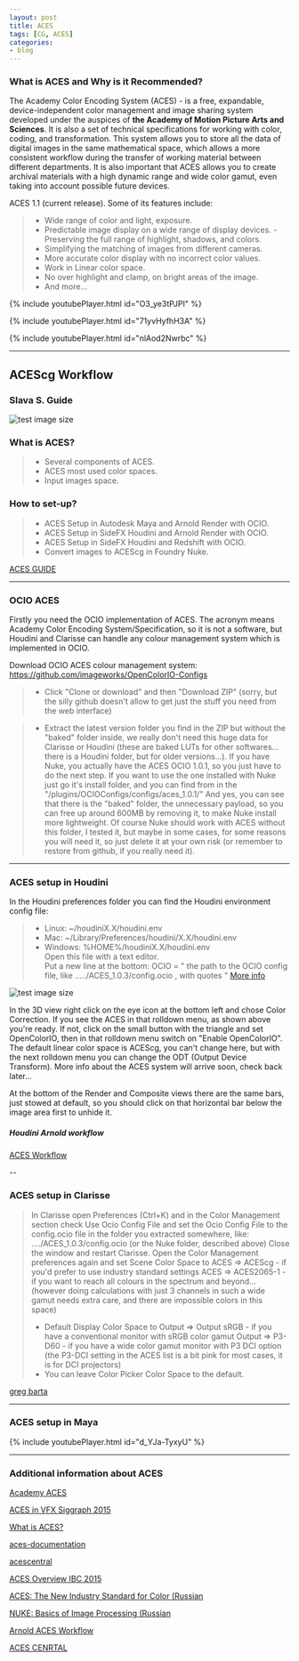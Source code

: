 ```yaml
---
layout: post
title: ACES
tags: [CG, ACES]
categories:
- blog
---
```


### What is ACES and Why is it Recommended?
The Academy Color Encoding System (ACES) - is a free, expandable, device-independent color management and image sharing system developed under the auspices of **the Academy of Motion Picture Arts and Sciences**. It is also a set of technical specifications for working with color, coding, and transformation. This system allows you to store all the data of digital images in the same mathematical space, which allows a more consistent workflow during the transfer of working material between different departments. It is also important that ACES allows you to create archival materials with a high dynamic range and wide color gamut, even taking into account possible future devices.


ACES 1.1 (current release). Some of its features include:

> - Wide range of color and light, exposure.
> - Predictable image display on a wide range of display devices.
> -Preserving the full range of highlight, shadows, and colors.
> - Simplifying the matching of images from different cameras.
> - More accurate color display with no incorrect color values.
> - Work in Linear color space.
> - No over highlight and clamp, on bright areas of the image.
> - And more...


{% include youtubePlayer.html id="O3_ye3tPJPI" %}

{% include youtubePlayer.html id="71yvHyfhH3A" %}

{% include youtubePlayer.html id="nlAod2Nwrbc" %}

---

## ACEScg Workflow 

### Slava S. Guide

![test image size](https://1.bp.blogspot.com/-UZZSY1LgPOw/XTy5QgtG-uI/AAAAAAAADr0/2M-Ps_P3kvEn6DPH48N4YujXeD5EdP1bgCLcBGAs/s640/Gamuts.jpg)

### What is ACES?
> - Several components of ACES. 
> - ACES most used color spaces. 
> - Input images space.

### How to set-up?
> - ACES Setup in Autodesk Maya and Arnold Render with OCIO. 
> - ACES Setup in SideFX Houdini and Arnold Render with OCIO. 
> - ACES Setup in SideFX Houdini and Redshift with OCIO.
> - Convert images to ACEScg in Foundry Nuke.


[ACES GUIDE](https://drive.google.com/open?id=1wRjizA0nmL7GE84WaZouthn2s-3bcutN)

---

### OCIO ACES
Firstly you need the OCIO implementation of ACES. The acronym means Academy Color Encoding System/Specification, so it is not a software, but Houdini and Clarisse can handle any colour management system which is implemented in OCIO.

Download OCIO ACES colour management system:
https://github.com/imageworks/OpenColorIO-Configs

> - Click "Clone or download" and then "Download ZIP" (sorry, but the silly github doesn't allow to get just the stuff you need from the web interface)

> - Extract the latest version folder you find in the ZIP but without the "baked" folder inside, we really don't need this huge data for Clarisse or Houdini (these are baked LUTs for other softwares... there is a Houdini folder, but for older versions...).
If you have Nuke, you actually have the ACES OCIO 1.0.1, so you just have to do the next step. If you want to use the one installed with Nuke just go it's install folder, and you can find from in the "/plugins/OCIOConfigs/configs/aces_1.0.1/"
And yes, you can see that there is the "baked" folder, the unnecessary payload, so you can free up around 600MB by removing it, to make Nuke install more lightweight. Of course Nuke should work with ACES without this folder, I tested it, but maybe in some cases, for some reasons you will need it, so just delete it at your own risk (or remember to restore from github, if you really need it).

---

### ACES setup in Houdini

In the Houdini preferences folder you can find the Houdini environment config file:
> - Linux:  ~/houdiniX.X/houdini.env
> - Mac:  ~/Library/Preferences/houdini/X.X/houdini.env
> - Windows:   %HOME%/houdiniX.X/houdini.env                                                        
Open this file with a text editor.                                                      
Put a new line at the bottom:
OCIO = " the path to the OCIO config file, like ...../ACES_1.0.3/config.ocio , with quotes "
[More info](http://www.sidefx.com/docs/houdini/render/linear.html)

![test image size](https://cdnb.artstation.com/p/content_assets/assets/000/066/719/original/3d5a335598cc334eb2a77f8cd9dff659.png?1518291402)


In the 3D view right click on the eye icon at the bottom left and chose Color Correction. If you see the ACES in that rolldown menu, as shown above you're ready. 
If not, click on the small button with the triangle and set OpenColorIO, then in that rolldown menu switch on "Enable OpenColorIO".
The default linear color space is ACEScg, you can't change here, but with the next rolldown menu you can change the ODT (Output Device Transform). More info about the ACES system will arrive soon, check back later...

At the bottom of the Render and Composite views there are the same bars, just stowed at default, so you should click on that horizontal bar below the image area first to unhide it.

##### Houdini Arnold workflow
[ACES Workflow](https://docs.arnoldrenderer.com/display/A5AFHUG/ACES+Workflow)

--

### ACES setup in Clarisse

> In Clarisse open Preferences (Ctrl+K) and in the Color Management section check Use Ocio Config File and set the Ocio Config File to the config.ocio file in the folder you extracted somewhere, like:  ..../ACES_1.0.3/config.ocio (or the Nuke folder, described above)
> Close the window and restart Clarisse.
> Open the Color Management preferences again and set Scene Color Space to
ACES => ACEScg - if you'd prefer to use industry standard settings
ACES => ACES2065-1 - if you want to reach all colours in the spectrum and beyond... (however doing calculations with just 3 channels in such a wide gamut needs extra care, and there are impossible colors in this space)
> - Default Display Color Space to
Output => Output sRGB - if you have a conventional monitor with sRGB color gamut
Output => P3-D60 - if you have a wide color gamut monitor with P3 DCI option (the P3-DCI setting in the ACES list is a bit pink for most cases, it is for DCI projectors)
> - You can leave Color Picker Color Space to the default.

[greg barta](https://scivfx.artstation.com/pages/acessetup)

---

### ACES setup in Maya

{% include youtubePlayer.html id="d_YJa-TyxyU" %}

---

### Additional information about ACES
[Academy ACES](https://www.youtube.com/channel/UCnmCugF923ta50EFzxgQmjw/videos)

[ACES in VFX  Siggraph 2015](https://www.youtube.com/watch?v=vKtF2S7WEv0)

[What is ACES?](http://www.oscars.org/science-technology/sci-tech-projects/aces)

[aces-documentation](http://www.oscars.org/science-technology/aces/aces-documentation)

[acescentral](http://acescentral.com/)

[ACES Overview IBC 2015 ](https://www.youtube.com/watch?v=71yvHyfhH3A)

[ACES: The New Industry Standard for Color (Russian](https://vimeo.com/248960547)

[NUKE: Basics of Image Processing (Russian](https://youtu.be/Yj0ziOIfGQU?t=15174)

[Arnold ACES Workflow](https://docs.arnoldrenderer.com/display/A5AFMUG/ACES+Workflow)

[ACES CENRTAL](https://acescentral.com/)
